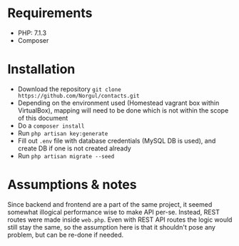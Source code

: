# Requirements

* PHP: 7.1.3
* Composer

# Installation

* Download the repository `git clone https://github.com/Norgul/contacts.git`
* Depending on the environment used (Homestead vagrant box within VirtualBox), mapping will need to be done which is not within the scope of this document
* Do a `composer install`
* Run `php artisan key:generate`
* Fill out `.env` file with database credentials (MySQL DB is used), and create DB if one is not created already
* Run `php artisan migrate --seed`

# Assumptions & notes

Since backend and frontend are a part of the same project, it seemed somewhat illogical performance wise to make API per-se. Instead, REST routes were made inside
`web.php`. Even with REST API routes the logic would still stay the same, so the assumption here is that it shouldn't pose any problem, but can be re-done if needed.